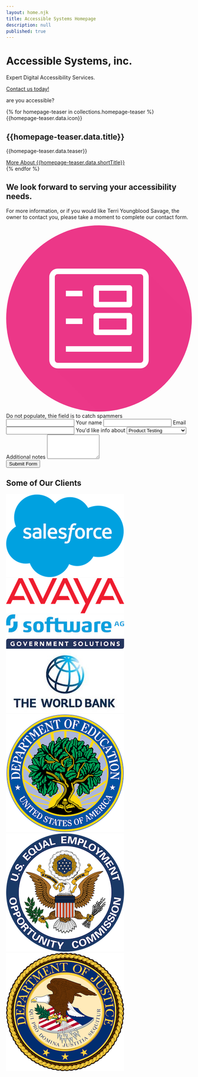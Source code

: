 ```yaml
---
layout: home.njk
title: Accessible Systems Homepage
description: null
published: true
---
```


# Accessible Systems, inc.

<div class="homepage-hero">
  <div class="hero-text">
    <p>Expert Digital Accessibility Services.</p>
    <a href="contact" class="btn">Contact us today!</a>
  </div>
  <!-- <img src="img/homepage-hero.png" alt="Keyboard with Accessibility button" /> -->
  <div class="hero-graphic">
    <p>are you accessible?</p>
  </div>
</div>

<div class="homepage-row homepage-grid">
  {% for homepage-teaser in collections.homepage-teaser %}
  <div class="homepage-blurb {{ homepage-teaser.data.title | lower }}">
    {{homepage-teaser.data.icon}}
    <div>
      <h2>{{homepage-teaser.data.title}}</h2>
      <p>{{homepage-teaser.data.teaser}}</p>
      <a href="{{homepage-teaser.url}}" class="btn">More About {{homepage-teaser.data.shortTitle}}</a>
    </div>
  </div>
  {% endfor %}
</div>

<div class="homepage-row  homepage-grid-bottom">
  <div class="homepage-blurb">
    <h2>We look forward to serving your accessibility needs.</h2>
    <p>For more information, or if you would like Terri Youngblood Savage, the owner to contact you, please take a moment to complete our contact form.</p>
    <svg viewBox="0 0 175 175" xmlns="http://www.w3.org/2000/svg" xmlns:xlink="http://www.w3.org/1999/xlink"><clipPath id="d"><circle cx="87.5" cy="87.5" r="87.5"/></clipPath><circle cx="87.5" cy="87.5" fill="#ec3788" r="87.5"/><circle cx="87.5" cy="87.5" fill="none" r="87.5"/><g clip-path="url(#d)"><path d="m42.8 119.45v12.34l65.01 65 93.84-84.21-70.48-70.47-36.31.55-21.31-.55-27.71 1.46z" fill="#ec3788" opacity=".5"/></g><path d="m56.25 113.54v5.21h62v-5.21zm31.25-26h26v10.38h-26zm-31.25 0v5.21h15.62v-5.25zm28.65-5.25a2.61 2.61 0 0 0 -2.61 2.61v15.62a2.6 2.6 0 0 0 2.61 2.6h31.25a2.6 2.6 0 0 0 2.6-2.6v-15.62a2.61 2.61 0 0 0 -2.6-2.61zm2.6-20.83h26v10.41h-26zm-31.25 0v5.21h15.62v-5.21zm28.65-5.21a2.61 2.61 0 0 0 -2.61 2.6v15.63a2.6 2.6 0 0 0 2.61 2.6h31.25a2.6 2.6 0 0 0 2.6-2.6v-15.63a2.61 2.61 0 0 0 -2.6-2.6zm-36.3-10.41h77.8a2.7 2.7 0 0 1 2.76 2.76v77.81a2.7 2.7 0 0 1 -2.76 2.76h-77.8a2.7 2.7 0 0 1 -2.76-2.76v-77.81a2.7 2.7 0 0 1 2.76-2.76zm0-5.22a8 8 0 0 0 -8 8v77.81a8 8 0 0 0 8 8h77.8a8 8 0 0 0 8-8v-77.83a8 8 0 0 0 -8-8z" fill="#fff"/></svg>
  </div>
  <!-- 292013f29e46949b5eacb1085b445343 -->
  <form id="contact" action="https://formsubmit.co/86dc18479d99ed31cdfb364bac4bc54f" method="POST">
    <input type="hidden" name="_next" value="http://accessible-systems.com/">
    <input type="hidden" name="_subject" value="New Submission">
    <input type="hidden" name="_captcha" value="false">
    <input type="hidden" name="_template" value="box">
    <label for="honey" class="honey">Do not populate, thie field is to catch spammers</label>
    <input type="text" id="honey" name="_honey" class="honey">
    <label for="name">Your name</label>
    <input type="text" id="name" name="Name" />
    <label for="email">Email</label>
    <input type="text" id="email" name="Email" />
    <label for="about">You'd like info about</label>
    <select id="about" name="About">
      <option value="Product Testing">Product Testing</option>
      <option value="Accessibility Consulting">Accessibility Consulting</option>
      <option value="Accessibility Training">Accessibility Training</option>
      <option value="Other">Other</option>
    </select>
    <label for="notes">Additional notes</label>
    <textarea id="notes" cols="15" rows="4" name="Additional Notes"></textarea>
    <div>
      <input type="submit" class="btn" value="Submit Form" />
    </div>
  </form>
</div>

<div class="homepage-row  logos">
  <h2>Some of Our Clients</h2>
  <div>
    <img src="img/logo-salesforce.png" alt="Salesforce">
    <img src="img/logo-avaya.png" alt="Avaya">
    <img src="img/logo-softwareag.jpg" alt="Software AG Government Solutions">
  </div>
  <div>
    <img src="img/logo-world-bank.jpg" alt="The World Bank">
    <img src="img/logo-ed.png" alt="U.S. Department of Education">
    <img src="img/logo-equal-opportunity.png" alt="U.S. Equal Employment Opportunity Commission">
    <img src="img/logo-doj.png" alt="U.S. Department of Justice">
  </div>
</div>
